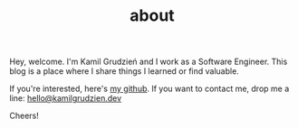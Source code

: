 ﻿---
title: 'about'
published: 2021-11-01
---

Hey, welcome. I'm Kamil Grudzień and I work as a Software Engineer. This blog is a place where I share things I learned or find valuable. 

If you're interested, here's [my github](https://github.com/kamgru). If you want to contact me, drop me a line: [hello@kamilgrudzien.dev](mailto:hello@kamilgrudzien.dev)

Cheers!
